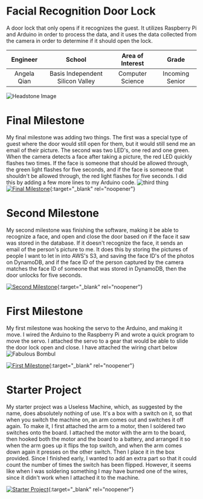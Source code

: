 ﻿# Facial Recognition Door Lock
A door lock that only opens if it recognizes the guest. It utilizes Raspberry Pi and Arduino in order to process the data, and it uses the data collected from the camera in order to determine if it should open the lock.

| **Engineer** | **School** | **Area of Interest** | **Grade** |
|:--:|:--:|:--:|:--:|
| Angela Qian | Basis Independent Silicon Valley | Computer Science | Incoming Senior

![Headstone Image](https://i.imgur.com/2NmhNbS.jpg)
  
# Final Milestone
My final milestone was adding two things. The first was a special type of guest where the door would still open for them, but it would still send me an email of their picture. The second was two LED's, one red and one green. When the camera detects a face after taking a picture, the red LED quickly flashes two times. If the face is someone that should be allowed through, the green light flashes for five seconds, and if the face is someone that shouldn't be allowed through, the red light flashes for five seconds. I did this by adding a few more lines to my Arduino code.
![third thing](https://i.imgur.com/NkHwyxZ.png)
[![Final Milestone](https://res.cloudinary.com/marcomontalbano/image/upload/v1612573869/video_to_markdown/images/youtube--F7M7imOVGug-c05b58ac6eb4c4700831b2b3070cd403.jpg )](https://www.youtube.com/watch?v=F7M7imOVGug&feature=emb_logo "Final Milestone"){:target="_blank" rel="noopener"}

# Second Milestone
My second milestone was finishing the software, making it be able to recognize a face, and open and close the door based on if the face it saw was stored in the database. If it doesn't recognize the face, it sends an email of the person's picture to me. It does this by storing the pictures of people I want to let in into AWS's S3, and saving the face ID's of the photos on DynamoDB, and if the face ID of the person captured by the camera matches the face ID of someone that was stored in DynamoDB, then the door unlocks for five seconds. 

[![Second Milestone](https://img.youtube.com/vi/jp6as7RJs-g/maxresdefault.jpg)](https://www.youtube.com/watch?v=jp6as7RJs-g "Second Milestone"){:target="_blank" rel="noopener"}
# First Milestone
  

My first milestone was hooking the servo to the Arduino, and making it move. I wired the Arduino to the Raspberry Pi and wrote a quick program to move the servo. I attached the servo to a gear that would be able to slide the door lock open and close. I have attached the wiring chart below
![Fabulous Bombul](https://user-images.githubusercontent.com/107577606/175604084-d2da880f-609b-4c51-8834-3e7a746f9182.png)

[![First Milestone](https://img.youtube.com/vi/HKv7XRAH6as/maxresdefault.jpg)](https://www.youtube.com/watch?v=HKv7XRAH6as "First Milestone"){:target="_blank" rel="noopener"}
# Starter Project
  

My starter project was a Useless Machine, which, as suggested by the name, does absolutely nothing of use. It's a box with a switch on it, so that when you switch the machine on, an arm comes out and switches it off again. To make it, I first attached the arm to a motor, then I soldered two switches onto the board. I attached the motor with the arm to the board, then hooked both the motor and the board to a battery, and arranged it so when the arm goes up it flips the top switch, and when the arm comes down again it presses on the other switch. Then I place it in the box provided. Since I finished early, I wanted to add an extra part so that it could count the number of times the switch has been flipped. However, it seems like when I was soldering something I may have burned one of the wires, since it didn't work when I attached it to the machine.

[![Starter Project](https://img.youtube.com/vi/3kA291cp7fM/maxresdefault.jpg)](https://www.youtube.com/watch?v=3kA291cp7fM "Starter Project"){:target="_blank" rel="noopener"}
